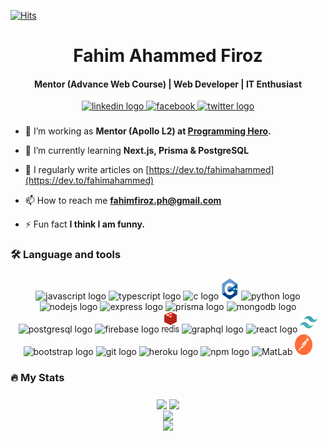 [![Hits](https://hits.seeyoufarm.com/api/count/incr/badge.svg?url=https%3A%2F%2Fgithub.com%2fahimahammed&count_bg=%2379C83D&title_bg=%23555555&icon=&icon_color=%23E7E7E7&title=Profile+Views&edge_flat=false)](https://hits.seeyoufarm.com)
<h1 align="center">Fahim Ahammed Firoz</h1>
<h4 align="center">Mentor (Advance Web Course) | Web Developer | IT Enthusiast</h4>

<div align="center">
  <a href="https://www.linkedin.com/in/fahimahammedfiroz/" target="_blank">
    <img src="https://img.shields.io/static/v1?message=LinkedIn&logo=linkedin&label=&color=0077B5&logoColor=white&labelColor=&style=for-the-badge" height="25" alt="linkedin logo"  />
  </a>
  <a href="https://www.facebook.com/fahimahammedfiroz1/" target="_blank">
    <img src="https://img.shields.io/static/v1?message=Facebook&logo=facebook&label=&color=1877F2&logoColor=white&labelColor=&style=for-the-badge" height="25" alt="facebook"  />
  </a>
  <a href="https://twitter.com/fahimahammedfi1" target="_blank">
    <img src="https://img.shields.io/static/v1?message=Twitter&logo=twitter&label=&color=1DA1F2&logoColor=white&labelColor=&style=for-the-badge" height="25" alt="twitter logo"  />
  </a>
</div>


###


- 🔭 I’m working as **Mentor (Apollo L2) at [Programming Hero](https://github.com/programmingHero1/).** 

- 🌱 I’m currently learning **Next.js, Prisma & PostgreSQL**

- 📝 I regularly write articles on [https://dev.to/fahimahammed](https://dev.to/fahimahammed)

- 📫 How to reach me **fahimfiroz.ph@gmail.com**

- ⚡ Fun fact **I think I am funny.**


###

<h3 align="left">🛠 Language and tools</h3>

###

<div align="center">
  <img src="https://cdn.jsdelivr.net/gh/devicons/devicon/icons/javascript/javascript-original.svg" height="28" width="33" alt="javascript logo"  />
  <img src="https://cdn.jsdelivr.net/gh/devicons/devicon/icons/typescript/typescript-original.svg" height="28" width="33" alt="typescript logo"  />
  <img src="https://cdn.jsdelivr.net/gh/devicons/devicon/icons/c/c-original.svg" height="28" width="33" alt="c logo"  />
  <img src="https://raw.githubusercontent.com/devicons/devicon/master/icons/cplusplus/cplusplus-original.svg" alt="cplusplus" width="28" height="33"/>
  <img src="https://cdn.jsdelivr.net/gh/devicons/devicon/icons/python/python-original.svg" height="28" width="33" alt="python logo"  />
  <img src="https://cdn.jsdelivr.net/gh/devicons/devicon/icons/nodejs/nodejs-original.svg" height="28" width="33" alt="nodejs logo"  />
  <img src="https://cdn.jsdelivr.net/gh/devicons/devicon/icons/express/express-original.svg" height="28" width="33" alt="express logo"  />
  <img src="https://www.svgrepo.com/show/374002/prisma.svg" height="28" width="33" alt="prisma logo"  />
  <img src="https://cdn.jsdelivr.net/gh/devicons/devicon/icons/mongodb/mongodb-original.svg" height="28" width="33" alt="mongodb logo"  />
  <img src="https://cdn.jsdelivr.net/gh/devicons/devicon/icons/postgresql/postgresql-original.svg" height="28" width="33" alt="postgresql logo"  />
  <img src="https://cdn.jsdelivr.net/gh/devicons/devicon/icons/firebase/firebase-plain.svg" height="28" width="33" alt="firebase logo"  />
  <img src="https://raw.githubusercontent.com/teamedwardforever/Readme-Generator/71f25dd8b98329b168142a6b782a107b75eab178/svg/Skills/Database/redis-original-wordmark.svg" alt="Redis" width="28" height="33"/>
  <img src="https://cdn.jsdelivr.net/gh/devicons/devicon/icons/graphql/graphql-plain.svg" height="28" width="33" alt="graphql logo"  />
  <img src="https://cdn.jsdelivr.net/gh/devicons/devicon/icons/react/react-original.svg" height="28" width="33" alt="react logo"  />
  <img src="https://raw.githubusercontent.com/teamedwardforever/Readme-Generator/71f25dd8b98329b168142a6b782a107b75eab178/svg/Skills/Frontend/tailwindcss-icon.svg" alt="Tailwindcss" width="28" height="33"/>
  <img src="https://cdn.jsdelivr.net/gh/devicons/devicon/icons/bootstrap/bootstrap-original.svg" height="28" width="33" alt="bootstrap logo"  />
  <img src="https://cdn.jsdelivr.net/gh/devicons/devicon/icons/git/git-original.svg" height="28" width="33" alt="git logo"  />
  <img src="https://cdn.jsdelivr.net/gh/devicons/devicon/icons/heroku/heroku-original.svg" height="28" width="33" alt="heroku logo"  />
  <img src="https://cdn.jsdelivr.net/gh/devicons/devicon/icons/npm/npm-original-wordmark.svg" height="28" width="33" alt="npm logo"  />
  <img src="https://dl.dropboxusercontent.com/s/6e7hk06wzjp3j52/Matlab_Logo.png" alt="MatLab" width="28" height="33"/>
  <img src="https://raw.githubusercontent.com/teamedwardforever/Readme-Generator/71f25dd8b98329b168142a6b782a107b75eab178/svg/Skills/Software/getpostman-icon.svg" alt="Postman" width="28" height="33"/>
  
</div>

###

<h3 align="left">🔥  My Stats</h3>

###

<div align="center">
<!--   <img src="https://github-readme-stats.vercel.app/api?username=fahimahammed&hide_title=false&hide_rank=false&show_icons=true&include_all_commits=true&count_private=true&disable_animations=false&theme=dark&locale=en&hide_border=true&order=1&border_radius=0" height="160em" alt="stats graph"  /> 
  <br> -->
  <img align="center" src="http://github-profile-summary-cards.vercel.app/api/cards/most-commit-language?username=fahimahammed&theme=dark" height="163em" />
  <img align="center" src="http://github-profile-summary-cards.vercel.app/api/cards/repos-per-language?username=fahimahammed&theme=dark" height="163em" /> 
  <br>
  <img align="center" src="http://github-profile-summary-cards.vercel.app/api/cards/profile-details?username=fahimahammed&theme=dark" height="160em" /> 
  <br>
  <img src="https://streak-stats.demolab.com?user=fahimahammed&locale=en&mode=daily&theme=dark&hide_border=true&border_radius=0&order=3" height="161em" />
</div>






<!-- <br clear="both">

<div align="center">
  <img src="https://github-readme-stats.vercel.app/api?username=fahimahammed&hide_title=false&hide_rank=false&show_icons=true&include_all_commits=true&count_private=true&disable_animations=false&theme=dark&locale=en&hide_border=false&order=1" height="126" alt="stats graph"  />
  <img src="https://github-readme-stats.vercel.app/api/top-langs?username=fahimahammed&locale=en&hide_title=false&layout=compact&card_width=320&langs_count=5&theme=dark&hide_border=false&order=2" height="126" alt="languages graph"  />
  <img src="https://streak-stats.demolab.com?user=fahimahammed&locale=en&mode=daily&theme=dark&hide_border=false&border_radius=5&order=3" height="219" alt="streak graph"  />
</div>

###

<img src="https://user-images.githubusercontent.com/73097560/115834477-dbab4500-a447-11eb-908a-139a6edaec5c.gif">
<h3 align="center">Statistics</h3>
<div align="center">
<img align="center" src="http://github-profile-summary-cards.vercel.app/api/cards/stats?username=fahimahammed&theme=dark" height="180em" />
<img align="center" src="http://github-profile-summary-cards.vercel.app/api/cards/most-commit-language?username=fahimahammed&theme=dark" height="180em" />
<img align="center" src="http://github-profile-summary-cards.vercel.app/api/cards/repos-per-language?username=fahimahammed&theme=dark" height="180em" />
<img align="center" src="http://github-profile-summary-cards.vercel.app/api/cards/productive-time?username=fahimahammed&theme=dark" height="180em" />
<img align="center" src="http://github-profile-summary-cards.vercel.app/api/cards/profile-details?username=fahimahammed&theme=dark" height="180em" />
</div> -->
